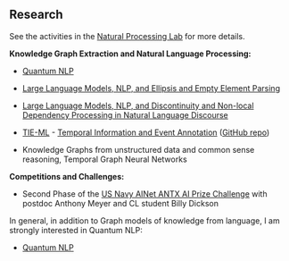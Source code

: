## Research

See the activities in the [Natural Processing Lab](http://nlp-lab.org/) for more details.


**Knowledge Graph Extraction and Natural Language Processing:**

- [Quantum NLP](https://nlp-lab.org/quantumnlp/)
- [Large Language Models, NLP, and Ellipsis and Empty Element Parsing](https://nlp-lab.org/ellipsis)
- [Large Language Models, NLP, and Discontinuity and Non-local Dependency Processing in Natural Language Discourse](https://nlp-lab.org/discontinuities)
- [TIE-ML](https://nlp-lab.org/timeevents/) - [Temporal Information and Event Annotation](https://nlp-lab.org/timeevents/) ([GitHub repo](https://github.com/dcavar/tieml))

- Knowledge Graphs from unstructured data and common sense reasoning, Temporal Graph Neural Networks


**Competitions and Challenges:**

- Second Phase of the [US Navy AINet ANTX AI Prize Challenge](https://www.challenge.gov/challenge/networks-advanced-naval-technology-exercise-ainetantx-artificial-intelligence-prize-challenge/) with postdoc Anthony Meyer and CL student Billy Dickson


In general, in addition to Graph models of knowledge from language, I am strongly interested in Quantum NLP:

- [Quantum NLP](https://nlp-lab.org/quantumnlp)
